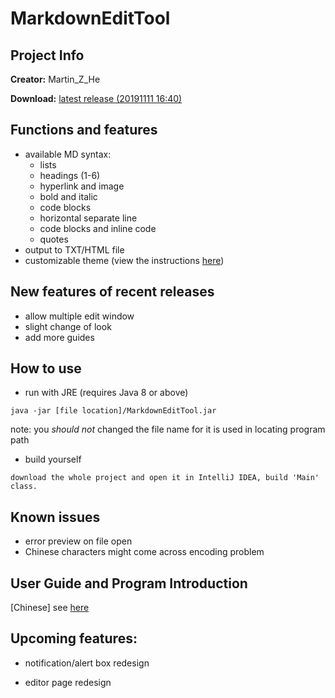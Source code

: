 # MarkdownEditTool

## Project Info

**Creator:** Martin_Z_He

**Download:** [latest release (20191111 16:40)](https://raw.githubusercontent.com/APassbyDreg/MarkdownEditTool/master/out/artifacts/MarkdownEditTool/MarkdownEditTool.jar)

## Functions and features

- available MD syntax:
    - lists
    - headings (1-6)
    - hyperlink and image
    - bold and italic
    - code blocks
    - horizontal separate line
    - code blocks and inline code
    - quotes
- output to TXT/HTML file
- customizable theme (view the instructions [here](https://github.com/APassbyDreg/MarkdownEditTool/blob/master/doc/Customize_Themes_Instructions.md))

## New features of recent releases

- allow multiple edit window
- slight change of look
- add more guides

## How to use

- run with JRE (requires Java 8 or above)

```
java -jar [file location]/MarkdownEditTool.jar
```

note: you *should not* changed the file name for it is used in locating program path

- build yourself

```
download the whole project and open it in IntelliJ IDEA, build 'Main' class.
```

## Known issues

- error preview on file open
- Chinese characters might come across encoding problem

## User Guide and Program Introduction

[Chinese] see [here](https://raw.githubusercontent.com/APassbyDreg/MarkdownEditTool/master/doc/User_Guide.html)

## Upcoming features:

- notification/alert box redesign

- editor page redesign